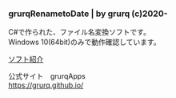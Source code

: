### grurqRenametoDate | by grurq (c)2020-
C#で作られた、ファイル名変換ソフトです。  
Windows 10(64bit)のみで動作確認しています。 

[ソフト紹介](https://grurq.github.io/grurqRenametoDate.html)  

公式サイト　grurqApps  
<https://grurq.github.io/>
